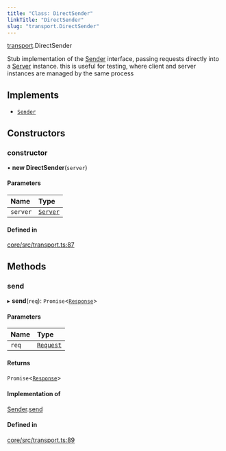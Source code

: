 ```yaml
---
title: "Class: DirectSender"
linkTitle: "DirectSender"
slug: "transport.DirectSender"
---
```


[transport](../../modules/transport).DirectSender

Stub implementation of the [Sender](../../interfaces/transport.Sender)
interface, passing requests directly into a [Server](../server.Server) instance.
this is useful for testing, where client and server instances are managed by the
same process

## Implements

-   [`Sender`](../../interfaces/transport.Sender)

## Constructors

### constructor

• **new DirectSender**(`server`)

#### Parameters

| Name     | Type                         |
| :------- | :--------------------------- |
| `server` | [`Server`](../server.Server) |

#### Defined in

[core/src/transport.ts:87](https://github.com/padloc/padloc/blob/b00eb4fd/packages/core/src/transport.ts#L87)

## Methods

### send

▸ **send**(`req`): `Promise`<[`Response`](../transport.Response)\>

#### Parameters

| Name  | Type                              |
| :---- | :-------------------------------- |
| `req` | [`Request`](../transport.Request) |

#### Returns

`Promise`<[`Response`](../transport.Response)\>

#### Implementation of

[Sender](../../interfaces/transport.Sender).[send](../interfaces/transport.Sender.md#send)

#### Defined in

[core/src/transport.ts:89](https://github.com/padloc/padloc/blob/b00eb4fd/packages/core/src/transport.ts#L89)
